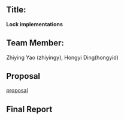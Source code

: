 ## Title: 
**Lock implementations**
## Team Member:
Zhiying Yao (zhiyingy), Hongyi Ding(hongyid)

## Proposal
[proposal](https://github.com/zhiyingy/zhiyingy.github.io/blob/master/proposal.md)

## Final Report
